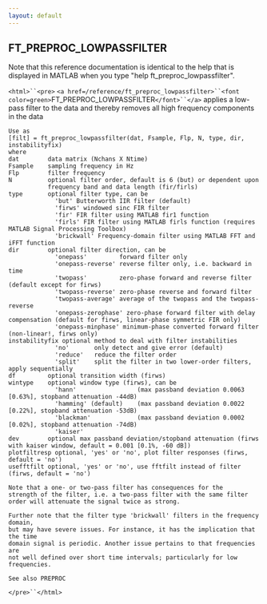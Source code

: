 ```yaml
---
layout: default
---
```


##  FT_PREPROC_LOWPASSFILTER

Note that this reference documentation is identical to the help that is displayed in MATLAB when you type "help ft_preproc_lowpassfilter".

`<html>``<pre>`
    `<a href=/reference/ft_preproc_lowpassfilter>``<font color=green>`FT_PREPROC_LOWPASSFILTER`</font>``</a>` applies a low-pass filter to the data and thereby
    removes all high frequency components in the data
 
    Use as
    [filt] = ft_preproc_lowpassfilter(dat, Fsample, Flp, N, type, dir, instabilityfix)
    where
    dat        data matrix (Nchans X Ntime)
    Fsample    sampling frequency in Hz
    Flp        filter frequency
    N          optional filter order, default is 6 (but) or dependent upon
               frequency band and data length (fir/firls)
    type       optional filter type, can be
                 'but' Butterworth IIR filter (default)
                 'firws' windowed sinc FIR filter
                 'fir' FIR filter using MATLAB fir1 function
                 'firls' FIR filter using MATLAB firls function (requires MATLAB Signal Processing Toolbox)
                 'brickwall' Frequency-domain filter using MATLAB FFT and iFFT function
    dir        optional filter direction, can be
                 'onepass'         forward filter only
                 'onepass-reverse' reverse filter only, i.e. backward in time
                 'twopass'         zero-phase forward and reverse filter (default except for firws)
                 'twopass-reverse' zero-phase reverse and forward filter
                 'twopass-average' average of the twopass and the twopass-reverse
                 'onepass-zerophase' zero-phase forward filter with delay compensation (default for firws, linear-phase symmetric FIR only)
                 'onepass-minphase' minimum-phase converted forward filter (non-linear!, firws only)
    instabilityfix optional method to deal with filter instabilities
                 'no'       only detect and give error (default)
                 'reduce'   reduce the filter order
                 'split'    split the filter in two lower-order filters, apply sequentially
    df         optional transition width (firws)
    wintype    optional window type (firws), can be
                 'hann'                 (max passband deviation 0.0063 [0.63%], stopband attenuation -44dB)
                 'hamming' (default)    (max passband deviation 0.0022 [0.22%], stopband attenuation -53dB)
                 'blackman'             (max passband deviation 0.0002 [0.02%], stopband attenuation -74dB)
                 'kaiser'
    dev        optional max passband deviation/stopband attenuation (firws with kaiser window, default = 0.001 [0.1%, -60 dB])
    plotfiltresp optional, 'yes' or 'no', plot filter responses (firws, default = 'no')
    usefftfilt optional, 'yes' or 'no', use fftfilt instead of filter (firws, default = 'no')
 
    Note that a one- or two-pass filter has consequences for the
    strength of the filter, i.e. a two-pass filter with the same filter
    order will attenuate the signal twice as strong.
 
    Further note that the filter type 'brickwall' filters in the frequency domain,
    but may have severe issues. For instance, it has the implication that the time
    domain signal is periodic. Another issue pertains to that frequencies are
    not well defined over short time intervals; particularly for low frequencies.
 
    See also PREPROC
`</pre>``</html>`

